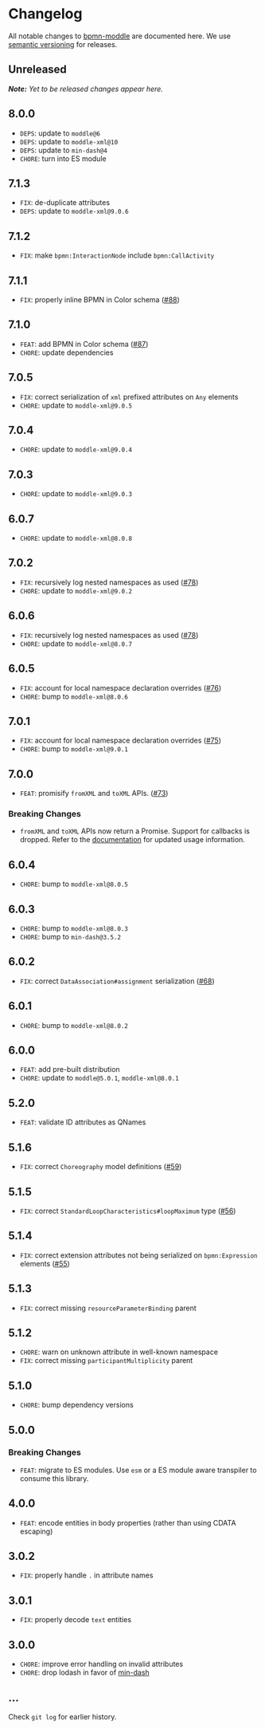 # Changelog

All notable changes to [bpmn-moddle](https://github.com/bpmn-io/bpmn-moddle) are documented here. We use [semantic versioning](http://semver.org/) for releases.

## Unreleased

___Note:__ Yet to be released changes appear here._

## 8.0.0

* `DEPS`: update to `moddle@6`
* `DEPS`: update to `moddle-xml@10`
* `DEPS`: update to `min-dash@4`
* `CHORE`: turn into ES module

## 7.1.3

* `FIX`: de-duplicate attributes
* `DEPS`: update to `moddle-xml@9.0.6`

## 7.1.2

* `FIX`: make `bpmn:InteractionNode` include `bpmn:CallActivity`

## 7.1.1

* `FIX`: properly inline BPMN in Color schema ([#88](https://github.com/bpmn-io/bpmn-moddle/pull/88))

## 7.1.0

* `FEAT`: add BPMN in Color schema ([#87](https://github.com/bpmn-io/bpmn-moddle/pull/87))
* `CHORE`: update dependencies

## 7.0.5

* `FIX`: correct serialization of `xml` prefixed attributes on `Any` elements
* `CHORE`: update to `moddle-xml@9.0.5`

## 7.0.4

* `CHORE`: update to `moddle-xml@9.0.4`

## 7.0.3

* `CHORE`: update to `moddle-xml@9.0.3`

## 6.0.7

* `CHORE`: update to `moddle-xml@8.0.8`

## 7.0.2

* `FIX`: recursively log nested namespaces as used ([#78](https://github.com/bpmn-io/bpmn-moddle/pull/78))
* `CHORE`: update to `moddle-xml@9.0.2`

## 6.0.6

* `FIX`: recursively log nested namespaces as used ([#78](https://github.com/bpmn-io/bpmn-moddle/pull/78))
* `CHORE`: update to `moddle-xml@8.0.7`

## 6.0.5

* `FIX`: account for local namespace declaration overrides ([#76](https://github.com/bpmn-io/bpmn-moddle/pull/76))
* `CHORE`: bump to `moddle-xml@8.0.6`

## 7.0.1

* `FIX`: account for local namespace declaration overrides ([#75](https://github.com/bpmn-io/bpmn-moddle/pull/75))
* `CHORE`: bump to `moddle-xml@9.0.1`

## 7.0.0

* `FEAT`: promisify `fromXML` and `toXML` APIs. ([#73](https://github.com/bpmn-io/bpmn-moddle/pull/73))

### Breaking Changes

* `fromXML` and `toXML` APIs now return a Promise. Support for callbacks is dropped. Refer to the [documentation](https://github.com/bpmn-io/bpmn-moddle#usage) for updated usage information.

## 6.0.4

* `CHORE`: bump to `moddle-xml@8.0.5`

## 6.0.3

* `CHORE`: bump to `moddle-xml@8.0.3`
* `CHORE`: bump to `min-dash@3.5.2`

## 6.0.2

* `FIX`: correct `DataAssociation#assignment` serialization ([#68](https://github.com/bpmn-io/bpmn-moddle/pull/68))

## 6.0.1

* `CHORE`: bump to `moddle-xml@8.0.2`

## 6.0.0

* `FEAT`: add pre-built distribution
* `CHORE`: update to `moddle@5.0.1`, `moddle-xml@8.0.1`

## 5.2.0

* `FEAT`: validate ID attributes as QNames

## 5.1.6

* `FIX`: correct `Choreography` model definitions ([#59](https://github.com/bpmn-io/bpmn-moddle/issues/59))

## 5.1.5

* `FIX`: correct `StandardLoopCharacteristics#loopMaximum` type ([#56](https://github.com/bpmn-io/bpmn-moddle/issues/56))

## 5.1.4

* `FIX`: correct extension attributes not being serialized on `bpmn:Expression` elements ([#55](https://github.com/bpmn-io/bpmn-moddle/issues/55))

## 5.1.3

* `FIX`: correct missing `resourceParameterBinding` parent

## 5.1.2

* `CHORE`: warn on unknown attribute in well-known namespace
* `FIX`: correct missing `participantMultiplicity` parent

## 5.1.0

* `CHORE`: bump dependency versions

## 5.0.0

### Breaking Changes

* `FEAT`: migrate to ES modules. Use `esm` or a ES module aware transpiler to consume this library.

## 4.0.0

* `FEAT`: encode entities in body properties (rather than using CDATA escaping)

## 3.0.2

* `FIX`: properly handle `.` in attribute names

## 3.0.1

* `FIX`: properly decode `text` entities

## 3.0.0

* `CHORE`: improve error handling on invalid attributes
* `CHORE`: drop lodash in favor of [min-dash](https://github.com/bpmn-io/min-dash)

## ...

Check `git log` for earlier history.
